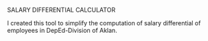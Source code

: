 SALARY DIFFERENTIAL CALCULATOR

I created this tool to simplify the computation of salary differential of employees in DepEd-Division of Aklan.
